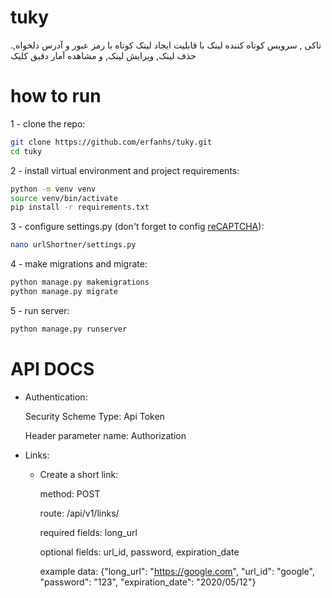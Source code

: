 # tuky
.تاکی , سرویس کوتاه کننده لینک با قابلیت ایجاد لینک کوتاه با رمز عبور و آدرس دلخواه, حذف لینک, ویرایش لینک, و مشاهده آمار دقیق کلیک

# how to run
1 - clone the repo:
```bash
git clone https://github.com/erfanhs/tuky.git
cd tuky
```
2 - install virtual environment and project requirements:
```bash
python -m venv venv
source venv/bin/activate
pip install -r requirements.txt
```
3 - configure settings.py (don't forget to config [reCAPTCHA](https://www.google.com/recaptcha/)):
```bash
nano urlShortner/settings.py
```
4 - make migrations and migrate:
```bash
python manage.py makemigrations
python manage.py migrate
```
5 - run server:
```bash
python manage.py runserver
```

# API DOCS

- Authentication:

  Security Scheme Type: Api Token
  
  Header parameter name: Authorization
  
- Links:
  - Create a short link:
  
    method: POST 
    
    route: /api/v1/links/ 
    
    required fields: long_url
    
    optional fields: url_id, password, expiration_date
    
    example data: {"long_url": "https://google.com", "url_id": "google", "password": "123", "expiration_date": "2020/05/12"}


